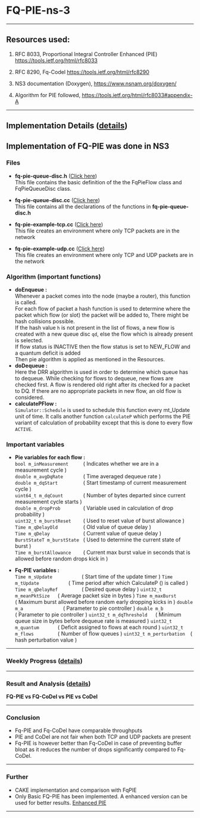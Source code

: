# FQ-PIE-ns-3

***

## Resources used:
1. RFC 8033, Proportional Integral Controller Enhanced (PIE)  https://tools.ietf.org/html/rfc8033

2. RFC 8290, Fq-Codel https://tools.ietf.org/html/rfc8290

3. NS3 documentation (Doxygen), https://www.nsnam.org/doxygen/

4. Algorithm for PIE followed, https://tools.ietf.org/html/rfc8033#appendix-A

***


## Implementation Details ([details](https://github.com/SUMUKHA-PK/FQ-PIE-ns-3/wiki/Implementation-progress-updates))

## Implementation of FQ-PIE was done in NS3

### Files

* **fq-pie-queue-disc.h** ([Click here](https://raw.githubusercontent.com/SUMUKHA-PK/FQ-PIE-ns-3/master/ns3/src/traffic-control/model/fq-pie-queue-disc.h)) <br/> 
This file contains the basic definition of the the FqPieFlow class and FqPieQueueDisc class.

* **fq-pie-queue-disc.cc** ([Click here](https://raw.githubusercontent.com/SUMUKHA-PK/FQ-PIE-ns-3/master/ns3/src/traffic-control/model/fq-pie-queue-disc.cc)) <br/> 
This file contains all the declarations of the functions in **fq-pie-queue-disc.h**

* **fq-pie-example-tcp.cc** ([Click here](https://raw.githubusercontent.com/SUMUKHA-PK/FQ-PIE-ns-3/master/ns3/src/traffic-control/examples/fq-pie-example-tcp.cc)) <br/>
This file creates an environment where only TCP packets are in the network

* **fq-pie-example-udp.cc** ([Click here](https://raw.githubusercontent.com/SUMUKHA-PK/FQ-PIE-ns-3/master/ns3/src/traffic-control/examples/fq-pie-example-udp.cc)) <br/>
This file creates an environment where only TCP and UDP packets are in the network

### Algorithm (important functions)

* **doEnqueue :**<br/>
Whenever a packet comes into the node (maybe a router), this function is called.<br />
For each flow of packet a hash function is used to determine where the packet which flow (or slot) the packet will be added to, There might be hash collisions possible. <br />
If the hash value `h` is not present in the list of flows, a new flow is created with a new queue disc `qd`, else the flow which is already present is selected. <br />
If flow status is INACTIVE then the flow status is set to NEW_FLOW and a quantum deficit is added <br />
Then pie algorithm is applied as mentioned in the Resources.
* **doDequeue :**<br />
Here the DRR algorithm is used in order to determine which queue has to dequeue. While checking for flows to dequeue, new flows are checked first. A flow is rendered old right after its checked for a packet to DQ. If there are no appropriate packets in new flow, an old flow is considered.
* **calculatePFlow :**<br />
`Simulator::Schedule` is used to schedule this function every mt_Update unit of time. It calls another function `calculateP` which performs the PIE variant of calculation of probability except that this is done to every flow `ACTIVE`.

### Important variables

* **Pie variables for each flow :** <br />
        `bool m_inMeasurement     ` ( Indicates whether we are in a measurement cycle )<br />
        `double m_avgDqRate       ` ( Time averaged dequeue rate )<br />
        `double m_dqStart         ` ( Start timestamp of current measurement cycle )<br />
        `uint64_t m_dqCount       ` ( Number of bytes departed since current measurement cycle starts )<br />
        `double m_dropProb        ` ( Variable used in calculation of drop probability )<br />
        `uint32_t m_burstReset    ` ( Used to reset value of burst allowance )<br />
        `Time m_qDelayOld         ` ( Old value of queue delay )<br />
        `Time m_qDelay            ` ( Current value of queue delay )<br />
        `BurstStateT m_burstState ` ( Used to determine the current     state of burst )<br />
        `Time m_burstAllowance    ` ( Current max burst value in seconds that is allowed before random drops kick in )<br />

* **Fq-PIE variables :**<br />
        `Time m_sUpdate           `( Start time of the update timer )
        `Time m_tUpdate           `( Time period after which CalculateP () is called )
        `Time m_qDelayRef         `( Desired queue delay )
        `uint32_t m_meanPktSize   `( Average packet size in bytes )
        `Time m_maxBurst          `( Maximum burst allowed before random early dropping kicks in )
        `double m_a               `( Parameter to pie controller )
        `double m_b               `( Parameter to pie controller )
        `uint32_t m_dqThreshold   `( Minimum queue size in bytes before dequeue rate is measured )
        `uint32_t m_quantum       `( Deficit assigned to flows at each round )
        `uint32_t m_flows         `( Number of flow queues )
        `uint32_t m_perturbation  `( hash perturbation value )


***

### Weekly Progress ([details](https://github.com/SUMUKHA-PK/FQ-PIE-ns-3/wiki/Weekly-Progress))


***

### Result and Analysis ([details](https://github.com/SUMUKHA-PK/FQ-PIE-ns-3/wiki/Results-and-Further))
**FQ-PIE vs FQ-CoDel vs PIE vs CoDel**


***

### Conclusion
* Fq-PIE and Fq-CoDel have comparable throughputs
* PIE and CoDel are not fair when both TCP and UDP packets are present
* Fq-PIE is however better than Fq-CoDel in case of preventing buffer bloat as it reduces the number of drops significantly compared to Fq-CoDel.

*** 

### Further
* CAKE implementation and comparison with FqPIE
* Only Basic FQ-PIE has been implemented. A enhanced version can be used for better results. [Enhanced PIE](https://tools.ietf.org/html/rfc8033#appendix-B)

***
